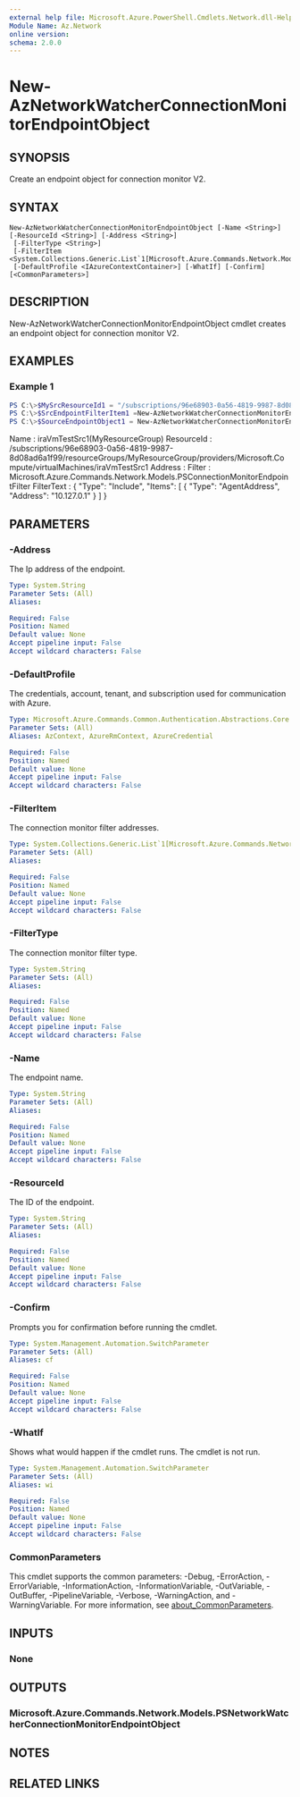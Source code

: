```yaml
---
external help file: Microsoft.Azure.PowerShell.Cmdlets.Network.dll-Help.xml
Module Name: Az.Network
online version:
schema: 2.0.0
---
```


# New-AzNetworkWatcherConnectionMonitorEndpointObject

## SYNOPSIS
Create an endpoint object for connection monitor V2.

## SYNTAX

```
New-AzNetworkWatcherConnectionMonitorEndpointObject [-Name <String>] [-ResourceId <String>] [-Address <String>]
 [-FilterType <String>]
 [-FilterItem <System.Collections.Generic.List`1[Microsoft.Azure.Commands.Network.Models.PSConnectionMonitorEndpointFilterItem]>]
 [-DefaultProfile <IAzureContextContainer>] [-WhatIf] [-Confirm] [<CommonParameters>]
```

## DESCRIPTION
New-AzNetworkWatcherConnectionMonitorEndpointObject cmdlet creates an endpoint object for connection monitor V2.

## EXAMPLES

### Example 1
```powershell
PS C:\>$MySrcResourceId1 = "/subscriptions/96e68903-0a56-4819-9987-8d08ad6a1f99/resourceGroups/MyResourceGroup/providers/Microsoft.Compute/virtualMachines/iraVmTestSrc1"
PS C:\>$SrcEndpointFilterItem1 =New-AzNetworkWatcherConnectionMonitorEndpointFilterItemObject -Type "AgentAddress" -Address "10.127.0.1"
PS C:\>$SourceEndpointObject1 = New-AzNetworkWatcherConnectionMonitorEndPointObject -ResourceId $MySrcResourceId1 -FilterType Include -FilterItem $SrcEndpointFilterItem1
```

Name       : iraVmTestSrc1(MyResourceGroup)
ResourceId : /subscriptions/96e68903-0a56-4819-9987-8d08ad6a1f99/resourceGroups/MyResourceGroup/providers/Microsoft.Compute/virtualMachines/iraVmTestSrc1
Address    :
Filter     : Microsoft.Azure.Commands.Network.Models.PSConnectionMonitorEndpointFilter
FilterText : {
               "Type": "Include",
               "Items": [
                 {
                   "Type": "AgentAddress",
                   "Address": "10.127.0.1"
                 }
               ]
             }

## PARAMETERS

### -Address
The Ip address of the endpoint.

```yaml
Type: System.String
Parameter Sets: (All)
Aliases:

Required: False
Position: Named
Default value: None
Accept pipeline input: False
Accept wildcard characters: False
```

### -DefaultProfile
The credentials, account, tenant, and subscription used for communication with Azure.

```yaml
Type: Microsoft.Azure.Commands.Common.Authentication.Abstractions.Core.IAzureContextContainer
Parameter Sets: (All)
Aliases: AzContext, AzureRmContext, AzureCredential

Required: False
Position: Named
Default value: None
Accept pipeline input: False
Accept wildcard characters: False
```

### -FilterItem
The connection monitor filter addresses.

```yaml
Type: System.Collections.Generic.List`1[Microsoft.Azure.Commands.Network.Models.PSConnectionMonitorEndpointFilterItem]
Parameter Sets: (All)
Aliases:

Required: False
Position: Named
Default value: None
Accept pipeline input: False
Accept wildcard characters: False
```

### -FilterType
The connection monitor filter type.

```yaml
Type: System.String
Parameter Sets: (All)
Aliases:

Required: False
Position: Named
Default value: None
Accept pipeline input: False
Accept wildcard characters: False
```

### -Name
The endpoint name.

```yaml
Type: System.String
Parameter Sets: (All)
Aliases:

Required: False
Position: Named
Default value: None
Accept pipeline input: False
Accept wildcard characters: False
```

### -ResourceId
The ID of the endpoint.

```yaml
Type: System.String
Parameter Sets: (All)
Aliases:

Required: False
Position: Named
Default value: None
Accept pipeline input: False
Accept wildcard characters: False
```

### -Confirm
Prompts you for confirmation before running the cmdlet.

```yaml
Type: System.Management.Automation.SwitchParameter
Parameter Sets: (All)
Aliases: cf

Required: False
Position: Named
Default value: None
Accept pipeline input: False
Accept wildcard characters: False
```

### -WhatIf
Shows what would happen if the cmdlet runs.
The cmdlet is not run.

```yaml
Type: System.Management.Automation.SwitchParameter
Parameter Sets: (All)
Aliases: wi

Required: False
Position: Named
Default value: None
Accept pipeline input: False
Accept wildcard characters: False
```

### CommonParameters
This cmdlet supports the common parameters: -Debug, -ErrorAction, -ErrorVariable, -InformationAction, -InformationVariable, -OutVariable, -OutBuffer, -PipelineVariable, -Verbose, -WarningAction, and -WarningVariable. For more information, see [about_CommonParameters](http://go.microsoft.com/fwlink/?LinkID=113216).

## INPUTS

### None

## OUTPUTS

### Microsoft.Azure.Commands.Network.Models.PSNetworkWatcherConnectionMonitorEndpointObject

## NOTES

## RELATED LINKS
